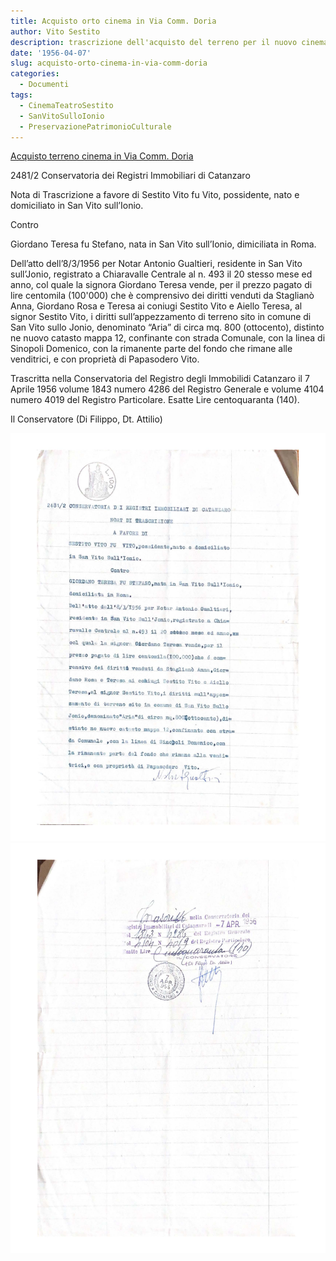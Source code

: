 ```yaml
---
title: Acquisto orto cinema in Via Comm. Doria
author: Vito Sestito
description: trascrizione dell'acquisto del terreno per il nuovo cinema
date: '1956-04-07'
slug: acquisto-orto-cinema-in-via-comm-doria
categories:
  - Documenti
tags:
  - CinemaTeatroSestito
  - SanVitoSulloIonio
  - PreservazionePatrimonioCulturale
---
```


[Acquisto terreno cinema in Via Comm. Doria](/1955/12/26/acquisto-terreno-cinema-in-via-comm-doria/)

2481/2 Conservatoria dei Registri Immobiliari di Catanzaro

Nota di Trascrizione a favore di Sestito Vito fu Vito, possidente, nato e domiciliato in San Vito sull’Ionio.

Contro

Giordano Teresa fu Stefano, nata in San Vito sull’Ionio, dimiciliata in Roma.

Dell’atto dell’8/3/1956 per Notar Antonio Gualtieri, residente in San Vito sull’Jonio, registrato a Chiaravalle Centrale al n. 493 il 20 stesso mese ed anno, col quale la signora Giordano Teresa vende, per il prezzo pagato di lire centomila (100'000) che è comprensivo dei diritti venduti da Staglianò Anna, Giordano Rosa e Teresa ai coniugi Sestito Vito e Aiello Teresa, al signor Sestito Vito, i diritti sull’appezzamento di terreno sito in comune di San Vito sullo Jonio, denominato “Aria” di circa mq. 800 (ottocento), distinto ne nuovo catasto mappa 12, confinante con strada Comunale, con la linea di Sinopoli Domenico, con la rimanente parte del fondo che rimane alle venditrici, e con proprietà di Papasodero Vito.

Trascritta nella Conservatoria del Registro degli Immobilidi Catanzaro il 7 Aprile 1956 volume 1843 numero 4286 del Registro Generale e volume 4104 numero 4019 del Registro Particolare. Esatte Lire centoquaranta (140).

Il Conservatore (Di Filippo, Dt. Attilio)

![1956-04-07 Acquisto orto cinema in Via Comm. Doria 1](images/19560407AcquistoOrtoCinema1.jpg)
![1956-04-07 Acquisto orto cinema in Via Comm. Doria 2](images/19560407AcquistoOrtoCinema2.jpg)